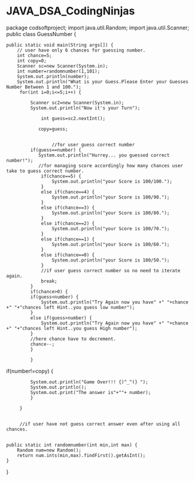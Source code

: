 # JAVA_DSA_CodingNinjas
package codsoftproject;
import java.util.Random;
import java.util.Scanner;
public class GuessNumber {
  
	
	
	public static void main(String args[]) {
		// user have only 6 chances for guessing number.
		int chance=5;
		int copy=0;
        Scanner sc=new Scanner(System.in);
        int number=randomnumber(1,101);
        System.out.println(number);
		System.out.println("What is your Guess.Please Enter your Guesses Number Between 1 and 100.");
		 for(int i=0;i<=5;i++) {
			 
			 Scanner sc2=new Scanner(System.in);
			 System.out.println("Now it's your Turn");
			 
				 int guess=sc2.nextInt();
				
				copy=guess;
				 
				 
					 //for user guess correct number
			 if(guess==number) {
				System.out.println("Hurrey... you guessed correct number!");
				//for managing score accordingly how many chances user take to guess correct number. 
                 if(chance==5) {
					 System.out.println("your Score is 100/100.");
				 }
                 else if(chance==4) {
					 System.out.println("your Score is 100/90.");
				 }
                 else if(chance==3) {
					 System.out.println("your Score is 100/80.");
				 }
                 else if(chance==2) {
					 System.out.println("your Score is 100/70.");
				 }
                 else if(chance==1) {
					 System.out.println("your Score is 100/60.");
				 }
                 else if(chance==0) {
                	 System.out.println("your Score is 100/50.");
                 }
				 //if user guess correct number so no need to iterate again. 
				 break;
			 }
			 if(chance>0) {
			 if(guess<number) {
				 System.out.println("Try Again now you have" +" "+chance +" "+"chances left Hint..you guess low number");
			 }
			 else if(guess>number) {
				 System.out.println("Try Again now you have" +" "+chance +" "+"chances left Hint..you guess High number");
			 }
			 //here chance have to decrement.
			 chance--;
			 }
			
			 }
 if(number!=copy) {
			 
			 System.out.println("Game Over!!! {)^_^(} ");
			 System.out.println();
			 System.out.print("The answer is"+""+ number);
			 }
		
		 }
		 
		
		 //if user have not guess correct answer even after using all chances.
		
		 
	public static int randomnumber(int min,int max) {
		Random num=new Random();
		return num.ints(min,max).findFirst().getAsInt();
	}
}
